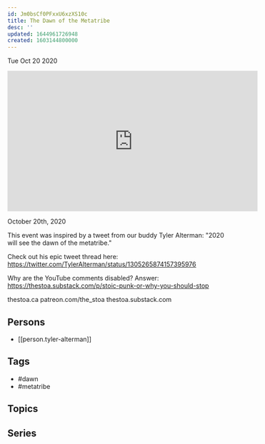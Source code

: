 ```yaml
---
id: Jm0bsCf0PFxxU6xzXS10c
title: The Dawn of the Metatribe
desc: ''
updated: 1644961726948
created: 1603144800000
---
```





Tue Oct 20 2020

<iframe width="560" height="315" src="https://www.youtube.com/embed/4aXvHBIoF0A" title="The Dawn of the Metatribe w/ Tyler Alterman" frameborder="0" allow="accelerometer; autoplay; clipboard-write; encrypted-media; gyroscope; picture-in-picture" allowfullscreen ></iframe>

October 20th, 2020

This event was inspired by a tweet from our buddy Tyler Alterman: "2020 will see the dawn of the metatribe."

Check out his epic tweet thread here: https://twitter.com/TylerAlterman/status/1305265874157395976

Why are the YouTube comments disabled? Answer: https://thestoa.substack.com/p/stoic-punk-or-why-you-should-stop

thestoa.ca
patreon.com/the_stoa
thestoa.substack.com

## Persons

- [[person.tyler-alterman]]

## Tags

- #dawn
- #metatribe

## Topics



## Series



